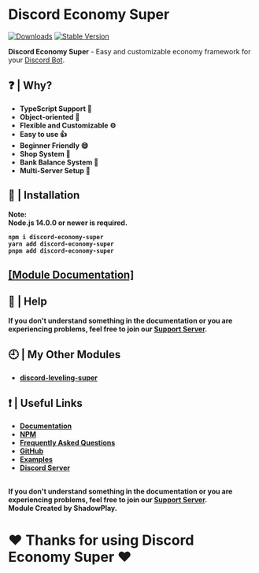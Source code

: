 # Discord Economy Super

[![Downloads](https://img.shields.io/npm/dt/discord-economy-super?style=for-the-badge)](https://www.npmjs.com/package/discord-economy-super)
[![Stable Version](https://img.shields.io/npm/v/discord-economy-super?style=for-the-badge)](https://www.npmjs.com/package/discord-economy-super)

<b>Discord Economy Super</b> - Easy and customizable economy framework for your [Discord Bot](https://discord.js.org/#/).

## ❓ | Why?
<ul>
<li><b>TypeScript Support 📘</b></li>
<li><b>Object-oriented 📜</b></li>
<li><b>Flexible and Customizable ⚙️</b></li>
<li><b>Easy to use 👍</b></li>
<li><b>Beginner Friendly 😄</b></li>
<li><b>Shop System 🛒</b></li>
<li><b>Bank Balance System 🏦</b></li>
<li><b>Multi-Server Setup 🔧</b></li>
</ul>

## 📂 | Installation
<b>Note:</br><b>
<b>Node.js 14.0.0 or newer is required.</b><br>
```console
npm i discord-economy-super
yarn add discord-economy-super
pnpm add discord-economy-super
```

## [[Module Documentation]](https://des-docs.tk)

## 🤔 | Help
<b>If you don't understand something in the documentation or you are experiencing problems, feel free to join our <a href = "https://discord.gg/4pWKq8vUnb">Support Server</a>.</b>

## 🕘 | My Other Modules
<ul>
<li><b><a href = "https://www.npmjs.com/package/discord-leveling-super">discord-leveling-super</a></b></li>
</ul>

## ❗ | Useful Links
<ul>
<li><b><a href = "https://des-docs.tk">Documentation</a></b></li>
<li><b><a href = "https://www.npmjs.com/package/discord-economy-super">NPM</a></b></li>
<li><b><a href = "https://des-docs.tk/#/docs/main/1.5.2general/faq">Frequently Asked Questions</a></b></li>
<li><b><a href = "https://github.com/shadowplay1/discord-economy-super">GitHub</a></b></li>
<li><b><a href = "https://github.com/shadowplay1/discord-economy-super/tree/main/examples">Examples</a></b></li>
<li><b><a href = "https://discord.gg/4pWKq8vUnb">Discord Server</a></b></li>
</ul>
<br>
<b>If you don't understand something in the documentation or you are experiencing problems, feel free to join our <a href = "https://discord.gg/4pWKq8vUnb">Support Server</a>.</b>
<br>
<b>Module Created by ShadowPlay.</b>

# ❤️ Thanks for using Discord Economy Super ❤️